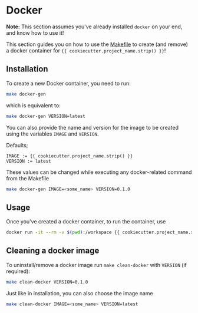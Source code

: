 # Docker

**Note:** This section assumes you've already installed `docker` on your end, and know
how to use it!

This section guides you on how to use the [Makefile](../Makefile) to create (and remove)
a docker container for `{{ cookiecutter.project_name.strip() }}`!

## Installation

To create a new Docker container, you need to run:

```bash
make docker-gen
```

which is equivalent to:

```bash
make docker-gen VERSION=latest
```

You can also provide the name and version for the image to be created using the
variables `IMAGE` and `VERSION`.

Defaults; <br>

`IMAGE := {{ cookiecutter.project_name.strip() }}` <br>
`VERSION := latest` <br>

These values can be changed while executing any docker-related command from the Makefile

```bash
make docker-gen IMAGE=<some_name> VERSION=0.1.0
```


## Usage

Once you've created a docker container, to run the container, use

```bash
docker run -it --rm -v $(pwd):/workspace {{ cookiecutter.project_name.strip() }} bash
```

## Cleaning a docker image

To uninstall/remove a docker image run `make clean-docker` with `VERSION` (if required):

```bash
make clean-docker VERSION=0.1.0
```

Just like in installation, you can also choose the image name

```bash
make clean-docker IMAGE=<some_name> VERSION=latest
```
